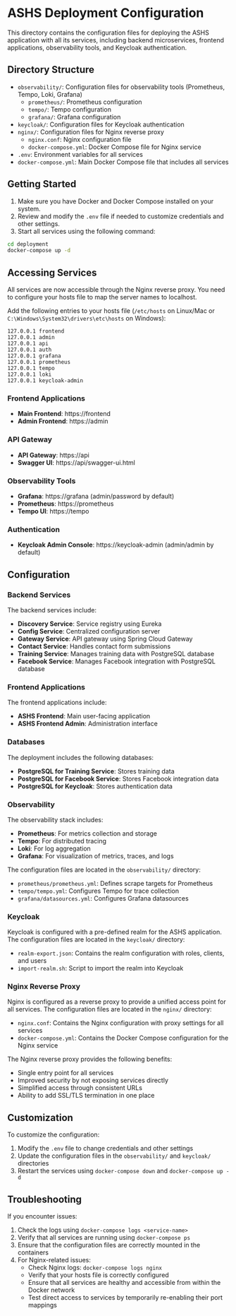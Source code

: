 # ASHS Deployment Configuration

This directory contains the configuration files for deploying the ASHS application with all its services, including
backend microservices, frontend applications, observability tools, and Keycloak authentication.

## Directory Structure

- `observability/`: Configuration files for observability tools (Prometheus, Tempo, Loki, Grafana)
    - `prometheus/`: Prometheus configuration
    - `tempo/`: Tempo configuration
    - `grafana/`: Grafana configuration
- `keycloak/`: Configuration files for Keycloak authentication
- `nginx/`: Configuration files for Nginx reverse proxy
    - `nginx.conf`: Nginx configuration file
    - `docker-compose.yml`: Docker Compose file for Nginx service
- `.env`: Environment variables for all services
- `docker-compose.yml`: Main Docker Compose file that includes all services

## Getting Started

1. Make sure you have Docker and Docker Compose installed on your system.
2. Review and modify the `.env` file if needed to customize credentials and other settings.
3. Start all services using the following command:

```bash
cd deployment
docker-compose up -d
```

## Accessing Services

All services are now accessible through the Nginx reverse proxy. You need to configure your hosts file to map the server
names to localhost.

Add the following entries to your hosts file (`/etc/hosts` on Linux/Mac or `C:\Windows\System32\drivers\etc\hosts` on
Windows):

```
127.0.0.1 frontend
127.0.0.1 admin
127.0.0.1 api
127.0.0.1 auth
127.0.0.1 grafana
127.0.0.1 prometheus
127.0.0.1 tempo
127.0.0.1 loki
127.0.0.1 keycloak-admin
```

### Frontend Applications

- **Main Frontend**: https://frontend
- **Admin Frontend**: https://admin

### API Gateway

- **API Gateway**: https://api
- **Swagger UI**: https://api/swagger-ui.html

### Observability Tools

- **Grafana**: https://grafana (admin/password by default)
- **Prometheus**: https://prometheus
- **Tempo UI**: https://tempo

### Authentication

- **Keycloak Admin Console**: https://keycloak-admin (admin/admin by default)

## Configuration

### Backend Services

The backend services include:

- **Discovery Service**: Service registry using Eureka
- **Config Service**: Centralized configuration server
- **Gateway Service**: API gateway using Spring Cloud Gateway
- **Contact Service**: Handles contact form submissions
- **Training Service**: Manages training data with PostgreSQL database
- **Facebook Service**: Manages Facebook integration with PostgreSQL database

### Frontend Applications

The frontend applications include:

- **ASHS Frontend**: Main user-facing application
- **ASHS Frontend Admin**: Administration interface

### Databases

The deployment includes the following databases:

- **PostgreSQL for Training Service**: Stores training data
- **PostgreSQL for Facebook Service**: Stores Facebook integration data
- **PostgreSQL for Keycloak**: Stores authentication data

### Observability

The observability stack includes:

- **Prometheus**: For metrics collection and storage
- **Tempo**: For distributed tracing
- **Loki**: For log aggregation
- **Grafana**: For visualization of metrics, traces, and logs

The configuration files are located in the `observability/` directory:

- `prometheus/prometheus.yml`: Defines scrape targets for Prometheus
- `tempo/tempo.yml`: Configures Tempo for trace collection
- `grafana/datasources.yml`: Configures Grafana datasources

### Keycloak

Keycloak is configured with a pre-defined realm for the ASHS application. The configuration files are located in the
`keycloak/` directory:

- `realm-export.json`: Contains the realm configuration with roles, clients, and users
- `import-realm.sh`: Script to import the realm into Keycloak

### Nginx Reverse Proxy

Nginx is configured as a reverse proxy to provide a unified access point for all services. The configuration files are
located in the `nginx/` directory:

- `nginx.conf`: Contains the Nginx configuration with proxy settings for all services
- `docker-compose.yml`: Contains the Docker Compose configuration for the Nginx service

The Nginx reverse proxy provides the following benefits:

- Single entry point for all services
- Improved security by not exposing services directly
- Simplified access through consistent URLs
- Ability to add SSL/TLS termination in one place

## Customization

To customize the configuration:

1. Modify the `.env` file to change credentials and other settings
2. Update the configuration files in the `observability/` and `keycloak/` directories
3. Restart the services using `docker-compose down` and `docker-compose up -d`

## Troubleshooting

If you encounter issues:

1. Check the logs using `docker-compose logs <service-name>`
2. Verify that all services are running using `docker-compose ps`
3. Ensure that the configuration files are correctly mounted in the containers
4. For Nginx-related issues:
    - Check Nginx logs: `docker-compose logs nginx`
    - Verify that your hosts file is correctly configured
    - Ensure that all services are healthy and accessible from within the Docker network
    - Test direct access to services by temporarily re-enabling their port mappings
